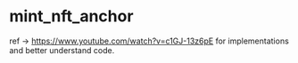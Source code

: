 # mint_nft_anchor

ref -> https://www.youtube.com/watch?v=c1GJ-13z6pE for implementations and better understand code.
